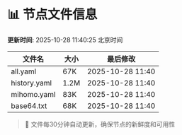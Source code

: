 # 📊 节点文件信息

**更新时间**: 2025-10-28 11:40:25 北京时间

| 文件名 | 大小 | 最后修改 |
|--------|------|----------|
| all.yaml | 67K | 2025-10-28 11:40 |
| history.yaml | 1.2M | 2025-10-28 11:40 |
| mihomo.yaml | 83K | 2025-10-28 11:40 |
| base64.txt | 68K | 2025-10-28 11:40 |

> 🔄 文件每30分钟自动更新，确保节点的新鲜度和可用性

